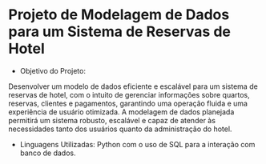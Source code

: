 # Projeto de Modelagem de Dados para um Sistema de Reservas de Hotel

- Objetivo do Projeto:

Desenvolver um modelo de dados eficiente e escalável para um sistema de reservas de hotel, com o intuito de gerenciar informações sobre quartos, reservas, clientes e pagamentos, garantindo uma operação fluida e uma experiência de usuário otimizada. A modelagem de dados planejada permitirá um sistema robusto, escalável e capaz de atender às necessidades tanto dos usuários quanto da administração do hotel.

- Linguagens Utilizadas:
  Python com o uso de SQL para a interação com banco de dados.
